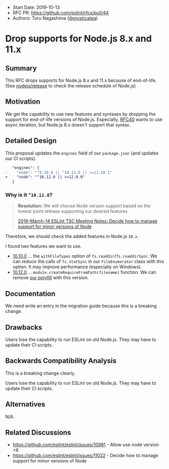 - Start Date: 2019-10-13
- RFC PR: https://github.com/eslint/rfcs/pull/44
- Authors: Toru Nagashima ([@mysticatea](https://github.com/mysticatea))

# Drop supports for Node.js 8.x and 11.x

## Summary

This RFC drops supports for Node.js 8.x and 11.x because of end-of-life. (See [nodejs/release](https://github.com/nodejs/release#readme) to check the release schedule of Node.js)

## Motivation

We get the capability to use new features and syntaxes by dropping the support for end-of-life versions of Node.js. Especially, [RFC40](https://github.com/eslint/rfcs/pull/40) wants to use async iteration, but Node.js 8.x doesn't support that syntax.

## Detailed Design

This proposal updates the `engines` field of our `package.json` (and updates our CI scripts).

```diff
   "engines": {
-    "node": "^8.10.0 || ^10.13.0 || >=11.10.1"
+    "node": "^10.12.0 || >=12.0.0"
   }
```

### Why is it `^10.12.0`?

> **Resolution:** We will choose Node version support based on the lowest point release supporting our desired features.
>
> [2019-March-14 ESLint TSC Meeting Notes: Decide how to manage support for minor versions of Node](https://github.com/eslint/tsc-meetings/blob/137fbe2be55499cd75f28a008900803078d22dfd/notes/2019/2019-03-14.md#decide-how-to-manage-support-for-minor-versions-of-node)

Therefore, we should check the added features in Node.js `10.x`.

I found two features we want to use.

- [10.10.0](https://nodejs.org/en/blog/release/v10.10.0/) ... the `withFileTypes` option of `fs.readdir`/`fs.readdirSync`. We can reduce the calls of `fs.statSync` in our `FileEnumerator` class with this option. It may improve performance (especially on Windows).
- [10.12.0](https://nodejs.org/en/blog/release/v10.12.0/) ... `module.createRequireFromPath(filename)` function. We can remove [our polyfill](https://github.com/eslint/eslint/blob/24ca088fdc901feef8f10b050414fbde64b55c7d/lib/shared/relative-module-resolver.js#L20-L29) with this version.

## Documentation

We need write an entry in the migration guide because this is a breaking change.

## Drawbacks

Users lose the capability to run ESLint on old Node.js. They may have to update their CI scripts.

## Backwards Compatibility Analysis

This is a breaking change clearly.

Users lose the capability to run ESLint on old Node.js. They may have to update their CI scripts.

## Alternatives

N/A.

## Related Discussions

- https://github.com/eslint/eslint/issues/10981 - Allow use node version >8
- https://github.com/eslint/eslint/issues/11022 - Decide how to manage support for minor versions of Node
